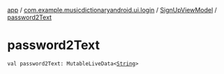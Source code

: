 [app](../../index.md) / [com.example.musicdictionaryandroid.ui.login](../index.md) / [SignUpViewModel](index.md) / [password2Text](./password2-text.md)

# password2Text

`val password2Text: MutableLiveData<`[`String`](https://kotlinlang.org/api/latest/jvm/stdlib/kotlin/-string/index.html)`>`